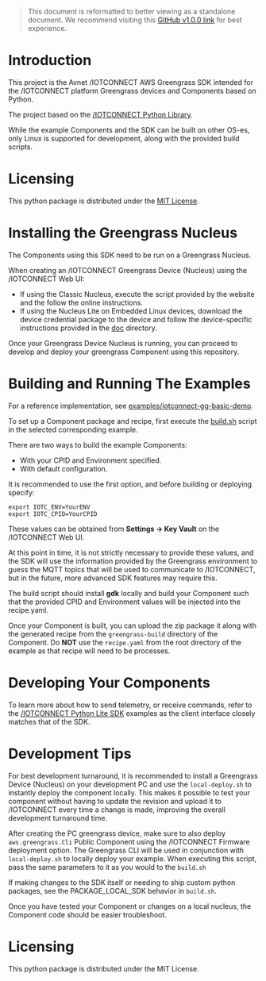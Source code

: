 
> This document is reformatted to better viewing as a standalone document.
> We recommend visiting this [GitHub v1.0.0 link](https://github.com/avnet-iotconnect/iotc-python-greengrass-sdk/blob/v1.0.0/) for best experience.

# Introduction
This project is the Avnet /IOTCONNECT AWS Greengrass SDK intended for 
the /IOTCONNECT platform Greengrass devices and Components based on Python.

The project based on the 
[/IOTCONNECT Python Library](https://github.com/avnet-iotconnect/iotc-python-lib).

While the example Components and the SDK can be built on other OS-es, 
only Linux is supported for development, along with the provided build scripts.

# Licensing

This python package is distributed under the [MIT License](https://github.com/avnet-iotconnect/iotc-python-greengrass-sdk/blob/v1.0.0/LICENSE.md).

# Installing the Greengrass Nucleus

The Components using this SDK need to be run on a Greengrass Nucleus. 

When creating an /IOTCONNECT Greengrass Device (Nucleus)
using the /IOTCONNECT Web UI:
* If using the Classic Nucleus, execute the script provided by the website and the follow the online instructions.
* If using the Nucleus Lite on Embedded Linux devices, download the device credential package to the device
and follow the device-specific instructions provided in the [doc](https://github.com/avnet-iotconnect/iotc-python-greengrass-sdk/blob/v1.0.0/doc) directory.

Once your Greengrass Device Nucleus is running, you can proceed to develop and deploy 
your greengrass Component using this repository.

# Building and Running The Examples

For a reference implementation, see [examples/iotconnect-gg-basic-demo](https://github.com/avnet-iotconnect/iotc-python-greengrass-sdk/blob/v1.0.0/examples/iotconnect-gg-basic-demo).

To set up a Component package and recipe, first execute the [build.sh](https://github.com/avnet-iotconnect/iotc-python-greengrass-sdk/blob/v1.0.0/examples/iotconnect-gg-basic-demo/build.sh)
script in the selected corresponding example.

There are two ways to build the example Components:
* With your CPID and Environment specified.
* With default configuration.

It is recommended to use the first option, and before building or deploying specify:

```shell
export IOTC_ENV=YourENV
export IOTC_CPID=YourCPID
```

These values can be obtained from **Settings -> Key Vault** on the /IOTCONNECT Web UI. 

At this point in time, it is not strictly necessary to provide these values, and the SDK 
will use the information provided by the Greengrass environment to guess the MQTT topics that 
will be used to communicate to /IOTCONNECT, but in the future, 
more advanced SDK features may require this.

The build script should install **gdk** locally and build your Component such that 
the provided CPID and Environment values will be injected into the recipe.yaml.

Once your Component is built, you can upload the zip package it along with the generated recipe from the
```greengrass-build``` directory of the Component. Do **NOT** use the ```recipe.yaml``` from
the root directory of the example as that recipe will need to be processes.

# Developing Your Components

To learn more about how to send telemetry, or receive commands, refer to the
[/IOTCONNECT Python Lite SDK](https://github.com/avnet-iotconnect/iotc-python-sdk-lite) examples
as the client interface closely matches that of the SDK.

# Development Tips

For best development turnaround, it is recommended to install a Greengrass Device (Nucleus)
on your development PC and use the ```local-deploy.sh``` to instantly deploy the component locally.
This makes it possible to test your component
without having to update the revision and upload it to /IOTCONNECT every time a change is made,
improving the overall development turnaround time.

After creating the PC greengrass device, make sure to also deploy ```aws.greengrass.Cli``` Public Component
using the /IOTCONNECT Firmware deployment option. The Greengrass CLI will be used 
in conjunction with ```local-deploy.sh``` to locally deploy your example.
When executing this script, pass the same parameters to it as you would to the ``build.sh``

If making changes to the SDK itself or needing to ship custom python packages, see the PACKAGE_LOCAL_SDK
behavior in ```build.sh```.

Once you have tested your Component or changes on a local nucleus, the Component code 
should be easier troubleshoot.

# Licensing

This python package is distributed under the MIT License.
